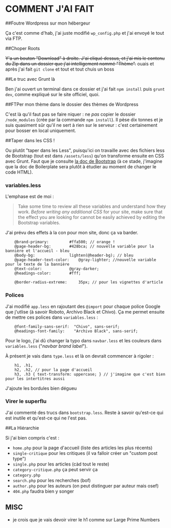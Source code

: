 COMMENT J'AI FAIT
=================

##Foutre Wordpress sur mon hébergeur

Ça c'est comme d'hab, j'ai juste modifié `wp_config.php` et j'ai envoyé le tout via FTP.

##Choper Roots

~~Y'a un bouton "Download" à droite. J'ai cliqué dessus, et j'ai mis le contenu du Zip dans un dossier que j'ai intelligement nommé "Thème".~~ ouais et après j'ai fait `git clone` et tout et tout chuis un boss

##Le truc avec Grunt là

Ben j'ai ouvert un terminal dans ce dossier et j'ai fait `npm install` puis `grunt dev`, comme expliqué sur le site officiel, quoi.

##FTPer mon thème dans le dossier des thèmes de Wordpress

C'est là qu'il faut pas se faire niquer : ne _pas_ copier le dossier `/node_modules` (crée par la commande `npm install`). Il pèse dix tonnes et je suis quasiment sûr qu'il ne sert à rien sur le serveur : c'est certainement pour bosser en local uniquement.

##Taper dans les CSS !

Ou plutôt "taper dans les Less", puisqu'ici on travaille avec des fichiers less de Bootstrap (tout est dans `/assets/less`) qu'on transforme ensuite en CSS avec Grunt. Faut que je consulte [la doc de Bootstrap](http://roots.io/modifying-bootstrap-in-roots/) (à ce stade, j'imagine que la doc de Boilerplate sera plutôt à étudier au moment de changer le code HTML).

### variables.less

L'emphase est de moi :

> Take some time to review all these variables and understand how they work. *Before writing any additional CSS* for your site, make sure that the effect you are looking for cannot be easily achieved by editing the Bootstrap variables.

J'ai prévu des effets à la con pour mon site, donc ça va barder.

```less
	@brand-primary:         #ffa500; // orange !
	@page-header-bg:        #428bca; // nouvelle variable pour la bannière et l'accueil - bleu
	@body-bg:               lighten(@header-bg); // bleu
	@page-header-text-color:	@gray-lighter; //nouvelle variable pour le texte de la bannière
	@text-color:            @gray-darker;
	@headings-color:        #fff;
	
	@border-radius-extreme:     35px; // pour les vignettes d'article
```

### Polices

J'ai modifié `app.less` en rajoutant des `@import` pour chaque police Google que j'utlise (à savoir Roboto, Archivo Black et Chivo). Ça me permet ensuite de mettre ces polices dans `variables.less` :

```less
	@font-family-sans-serif:  "Chivo", sans-serif;
	@headings-font-family:    "Archivo Black", sans-serif;
```

Pour le logo, j'ai dû changer la typo dans `navbar.less` et les couleurs dans `variables.less` ("*navbar brand label*").

À présent je vais dans `type.less` et là on devrait commencer à rigoler :

```less
	h1, .h1,
	h2, .h2, // pour la page d'accueil
	h3, .h3 { text-transform: uppercase; } // j'imagine que c'est bien pour les intertitres aussi
```

J'ajoute les bordules bien dégueu

### Virer le superflu

J'ai commenté des trucs dans `bootstrap.less`. Reste à savoir qu'est-ce qui est inutile et qu'est-ce qui ne l'est pas.

##La Hiérarchie

Si j'ai bien compris c'est :
- `home.php` pour la page d'accueil (liste des articles les plus récents)
- `single-critique` pour les critiques (il va falloir créer un "custom post type")
- `single.php` pour les articles (càd tout le reste)
- `category-critique.php` ça peut servir ça
- `category.php`
- `search.php` pour les recherches (bof)
- `author.php` pour les auteurs (on peut distinguer par auteur mais osef)
- `404.php` faudra bien y songer

## MISC

- je crois que je vais devoir virer le h1 comme sur Large Prime Numbers

